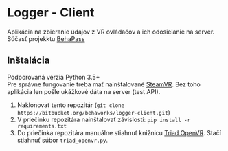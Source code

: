 # Logger - Client
Aplikácia na zbieranie údajov z VR ovládačov a ich odosielanie na server. Súčasť projekktu [BehaPass](http://labss2.fiit.stuba.sk/TeamProject/2019/team12/)

## Inštalácia
Podporovaná verzia Python 3.5+  
Pre správne fungovanie treba mať nainštalované [SteamVR](https://store.steampowered.com/app/250820/SteamVR/). Bez toho aplikácia len pošle ukážkové dáta na server (test API).  
1. Naklonovať tento repozitár (`git clone https://bitbucket.org/behaworks/logger-client.git`)  
2. V priečinku repozitára nainštalovať závislosti: `pip install -r requirements.txt`  
3. Do priečinka repozitára manuálne stiahnuť knižnicu [Triad OpenVR](https://github.com/TriadSemi/triad_openvr). Stačí stiahnuť súbor `triad_openvr.py`.  


